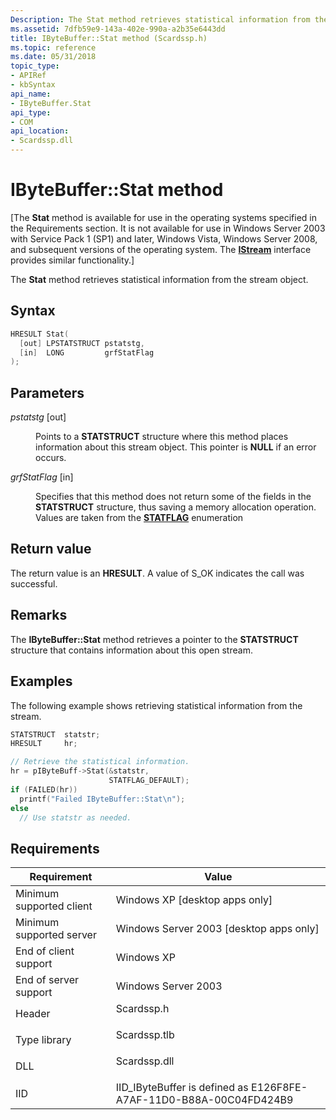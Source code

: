 ```yaml
---
Description: The Stat method retrieves statistical information from the stream object.
ms.assetid: 7dfb59e9-143a-402e-990a-a2b35e6443dd
title: IByteBuffer::Stat method (Scardssp.h)
ms.topic: reference
ms.date: 05/31/2018
topic_type: 
- APIRef
- kbSyntax
api_name: 
- IByteBuffer.Stat
api_type: 
- COM
api_location: 
- Scardssp.dll
---
```


# IByteBuffer::Stat method

\[The **Stat** method is available for use in the operating systems specified in the Requirements section. It is not available for use in Windows Server 2003 with Service Pack 1 (SP1) and later, Windows Vista, Windows Server 2008, and subsequent versions of the operating system. The [**IStream**](/windows/desktop/api/objidl/nn-objidl-istream) interface provides similar functionality.\]

The **Stat** method retrieves statistical information from the stream object.

## Syntax


```C++
HRESULT Stat(
  [out] LPSTATSTRUCT pstatstg,
  [in]  LONG         grfStatFlag
);
```



## Parameters

<dl> <dt>

*pstatstg* \[out\]
</dt> <dd>

Points to a **STATSTRUCT** structure where this method places information about this stream object. This pointer is **NULL** if an error occurs.

</dd> <dt>

*grfStatFlag* \[in\]
</dt> <dd>

Specifies that this method does not return some of the fields in the **STATSTRUCT** structure, thus saving a memory allocation operation. Values are taken from the [**STATFLAG**](/windows/win32/api/wtypes/ne-wtypes-statflag) enumeration

</dd> </dl>

## Return value

The return value is an **HRESULT**. A value of S\_OK indicates the call was successful.

## Remarks

The **IByteBuffer::Stat** method retrieves a pointer to the **STATSTRUCT** structure that contains information about this open stream.

## Examples

The following example shows retrieving statistical information from the stream.


```C++
STATSTRUCT  statstr;
HRESULT     hr;

// Retrieve the statistical information.
hr = pIByteBuff->Stat(&statstr,
                      STATFLAG_DEFAULT);
if (FAILED(hr))
  printf("Failed IByteBuffer::Stat\n");
else
  // Use statstr as needed.
```



## Requirements



| Requirement | Value |
|-------------------------------------|-----------------------------------------------------------------------------------------|
| Minimum supported client<br/> | Windows XP \[desktop apps only\]<br/>                                             |
| Minimum supported server<br/> | Windows Server 2003 \[desktop apps only\]<br/>                                    |
| End of client support<br/>    | Windows XP<br/>                                                                   |
| End of server support<br/>    | Windows Server 2003<br/>                                                          |
| Header<br/>                   | <dl> <dt>Scardssp.h</dt> </dl>   |
| Type library<br/>             | <dl> <dt>Scardssp.tlb</dt> </dl> |
| DLL<br/>                      | <dl> <dt>Scardssp.dll</dt> </dl> |
| IID<br/>                      | IID\_IByteBuffer is defined as E126F8FE-A7AF-11D0-B88A-00C04FD424B9<br/>          |



 

